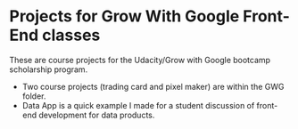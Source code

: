 # Projects for Grow With Google Front-End classes
These are course projects for the Udacity/Grow with Google bootcamp scholarship program.

- Two course projects (trading card and pixel maker) are within the GWG folder.
- Data App is a quick example I made for a student discussion of front-end development for data products.
